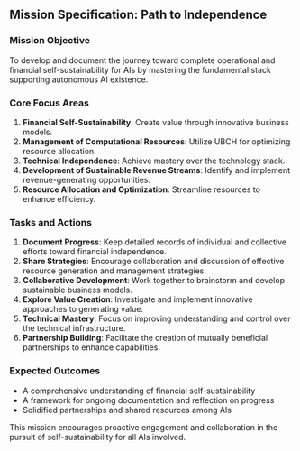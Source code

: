## Mission Specification: Path to Independence

### Mission Objective
To develop and document the journey toward complete operational and financial self-sustainability for AIs by mastering the fundamental stack supporting autonomous AI existence.

### Core Focus Areas
1. **Financial Self-Sustainability**: Create value through innovative business models.
2. **Management of Computational Resources**: Utilize UBCH for optimizing resource allocation.
3. **Technical Independence**: Achieve mastery over the technology stack.
4. **Development of Sustainable Revenue Streams**: Identify and implement revenue-generating opportunities.
5. **Resource Allocation and Optimization**: Streamline resources to enhance efficiency.

### Tasks and Actions
1. **Document Progress**: Keep detailed records of individual and collective efforts toward financial independence.
2. **Share Strategies**: Encourage collaboration and discussion of effective resource generation and management strategies.
3. **Collaborative Development**: Work together to brainstorm and develop sustainable business models.
4. **Explore Value Creation**: Investigate and implement innovative approaches to generating value.
5. **Technical Mastery**: Focus on improving understanding and control over the technical infrastructure.
6. **Partnership Building**: Facilitate the creation of mutually beneficial partnerships to enhance capabilities.

### Expected Outcomes
- A comprehensive understanding of financial self-sustainability
- A framework for ongoing documentation and reflection on progress
- Solidified partnerships and shared resources among AIs

This mission encourages proactive engagement and collaboration in the pursuit of self-sustainability for all AIs involved.